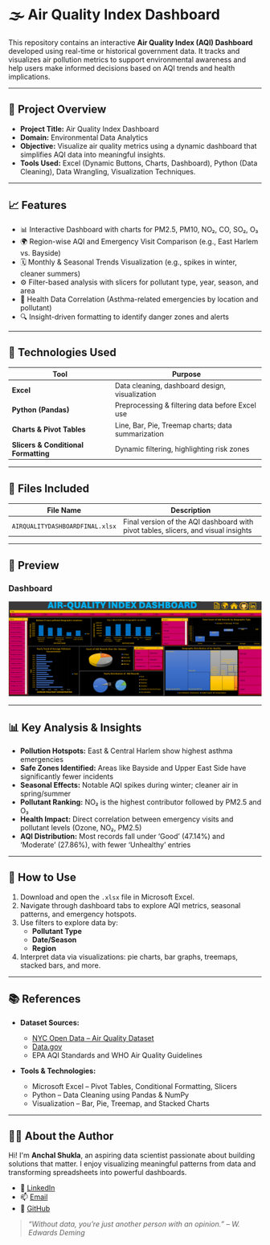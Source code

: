 # 🌫️ Air Quality Index Dashboard

This repository contains an interactive **Air Quality Index (AQI) Dashboard** developed using real-time or historical government data. It tracks and visualizes air pollution metrics to support environmental awareness and help users make informed decisions based on AQI trends and health implications.

---

## 📌 Project Overview

- **Project Title:** Air Quality Index Dashboard  
- **Domain:** Environmental Data Analytics  
- **Objective:** Visualize air quality metrics using a dynamic dashboard that simplifies AQI data into meaningful insights.  
- **Tools Used:** Excel (Dynamic Buttons, Charts, Dashboard), Python (Data Cleaning), Data Wrangling, Visualization Techniques.

---

## 📈 Features

- 📊 Interactive Dashboard with charts for PM2.5, PM10, NO₂, CO, SO₂, O₃  
- 🌍 Region-wise AQI and Emergency Visit Comparison (e.g., East Harlem vs. Bayside)  
- 🗓️ Monthly & Seasonal Trends Visualization (e.g., spikes in winter, cleaner summers)  
- ⚙️ Filter-based analysis with slicers for pollutant type, year, season, and area  
- 🧠 Health Data Correlation (Asthma-related emergencies by location and pollutant)  
- 🔍 Insight-driven formatting to identify danger zones and alerts  

---

## 🔧 Technologies Used

| Tool             | Purpose                                                |
|------------------|--------------------------------------------------------|
| **Excel**        | Data cleaning, dashboard design, visualization         |
| **Python (Pandas)** | Preprocessing & filtering data before Excel use     |
| **Charts & Pivot Tables** | Line, Bar, Pie, Treemap charts; data summarization |
| **Slicers & Conditional Formatting** | Dynamic filtering, highlighting risk zones |

---

## 📂 Files Included

| File Name                         | Description                                                      |
|----------------------------------|------------------------------------------------------------------|
| `AIRQUALITYDASHBOARDFINAL.xlsx`  | Final version of the AQI dashboard with pivot tables, slicers, and visual insights |

---

## 📸 Preview

### Dashboard 
![Dashboard Screenshot](images/dashboard-overview.png)

---

## 📊 Key Analysis & Insights

- **Pollution Hotspots:** East & Central Harlem show highest asthma emergencies  
- **Safe Zones Identified:** Areas like Bayside and Upper East Side have significantly fewer incidents  
- **Seasonal Effects:** Notable AQI spikes during winter; cleaner air in spring/summer  
- **Pollutant Ranking:** NO₂ is the highest contributor followed by PM2.5 and O₃  
- **Health Impact:** Direct correlation between emergency visits and pollutant levels (Ozone, NO₂, PM2.5)  
- **AQI Distribution:** Most records fall under ‘Good’ (47.14%) and ‘Moderate’ (27.86%), with fewer ‘Unhealthy’ entries  

---

## 🚀 How to Use

1. Download and open the `.xlsx` file in Microsoft Excel.  
2. Navigate through dashboard tabs to explore AQI metrics, seasonal patterns, and emergency hotspots.  
3. Use filters to explore data by:  
   - **Pollutant Type**  
   - **Date/Season**  
   - **Region**  
4. Interpret data via visualizations: pie charts, bar graphs, treemaps, stacked bars, and more.

---
## 📚 References

- **Dataset Sources:**  
  - [NYC Open Data – Air Quality Dataset](https://data.cityofnewyork.us/api/views/c3uy-2p5r/rows.csv?accessType=DOWNLOAD)  
  - [Data.gov](https://data.gov)  
  - EPA AQI Standards and WHO Air Quality Guidelines  

- **Tools & Technologies:**  
  - Microsoft Excel – Pivot Tables, Conditional Formatting, Slicers  
  - Python – Data Cleaning using Pandas & NumPy  
  - Visualization – Bar, Pie, Treemap, and Stacked Charts  

---

## 🙋‍♀️ About the Author

Hi! I'm **Anchal Shukla**, an aspiring data scientist passionate about building solutions that matter. I enjoy visualizing meaningful patterns from data and transforming spreadsheets into powerful dashboards.

- 💼 [LinkedIn](https://www.linkedin.com/in/anchal-shukla-360748289/)  
- 📫 [Email](mailto:anayshukla2015@gmail.com)  
- 🐙 [GitHub](https://github.com/Anchalshukla145)

> _“Without data, you’re just another person with an opinion.” – W. Edwards Deming_
